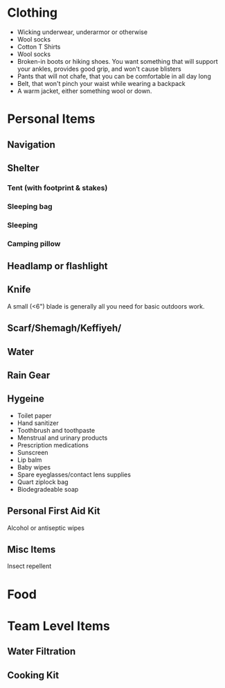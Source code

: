 # Clothing
* Wicking underwear, underarmor or otherwise 
* Wool socks 
* Cotton T Shirts
* Wool socks
* Broken-in boots or hiking shoes. You want something that will support your ankles, provides good grip, and won't cause blisters
* Pants that will not chafe, that you can be comfortable in all day long
* Belt, that won't pinch your waist while wearing a backpack
* A warm jacket, either something wool or down. 

# Personal Items

## Navigation


## Shelter 
### Tent (with footprint & stakes)

### Sleeping bag
### Sleeping
### Camping pillow

## Headlamp or flashlight
## Knife
A small (<6") blade is generally all you need for basic outdoors work. 

## Scarf/Shemagh/Keffiyeh/

## Water
## Rain Gear

## Hygeine
* Toilet paper
* Hand sanitizer
* Toothbrush and toothpaste
* Menstrual and urinary products
* Prescription medications
* Sunscreen
* Lip balm
* Baby wipes
* Spare eyeglasses/contact lens supplies
* Quart ziplock bag
* Biodegradeable soap

## Personal First Aid Kit 
Alcohol or antiseptic wipes

## Misc Items
Insect repellent

# Food

# Team Level Items
## Water Filtration
## Cooking Kit
## 


